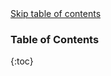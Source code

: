 <div class="relative">
    <a href="#toc-skipped" id="skip-toc" class="screen-reader-only">Skip table of contents</a>
</div>

<h3 id="table-of-contents">Table of Contents</h3>

{:toc}

<div id="toc-skipped"></div>
